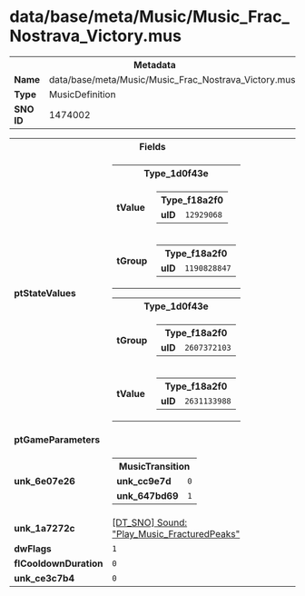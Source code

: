 <h1>data/base/meta/Music/Music_Frac_Nostrava_Victory.mus</h1><table><tr><th colspan="100%">Metadata</th></tr><tr><td><b>Name</b></td><td>data/base/meta/Music/Music_Frac_Nostrava_Victory.mus</td></tr><tr><td><b>Type</b></td><td>MusicDefinition</td></tr><tr><td><b>SNO ID</b></td><td>1474002</td></tr></table>

<table><tr><th colspan="100%">Fields</th></tr><tr><td><b>ptStateValues</b></td><td><table><tr><th colspan="100%">Type_1d0f43e</th></tr><tr><td><b>tValue</b></td><td><table><tr><th colspan="100%">Type_f18a2f0</th></tr><tr><td><b>uID</b></td><td><code>12929068</code></td></tr></table>

</td></tr><tr><td><b>tGroup</b></td><td><table><tr><th colspan="100%">Type_f18a2f0</th></tr><tr><td><b>uID</b></td><td><code>1190828847</code></td></tr></table>

</td></tr></table>


<table><tr><th colspan="100%">Type_1d0f43e</th></tr><tr><td><b>tGroup</b></td><td><table><tr><th colspan="100%">Type_f18a2f0</th></tr><tr><td><b>uID</b></td><td><code>2607372103</code></td></tr></table>

</td></tr><tr><td><b>tValue</b></td><td><table><tr><th colspan="100%">Type_f18a2f0</th></tr><tr><td><b>uID</b></td><td><code>2631133988</code></td></tr></table>

</td></tr></table>


</td></tr><tr><td><b>ptGameParameters</b></td><td></td></tr><tr><td><b>unk_6e07e26</b></td><td><table><tr><th colspan="100%">MusicTransition</th></tr><tr><td><b>unk_cc9e7d</b></td><td><code>0</code></td></tr><tr><td><b>unk_647bd69</b></td><td><code>1</code></td></tr></table>

</td></tr><tr><td><b>unk_1a7272c</b></td><td><a href="..\Sound\Play_Music_FracturedPeaks.snd">[DT_SNO] Sound: "Play_Music_FracturedPeaks"</a></td></tr><tr><td><b>dwFlags</b></td><td><code>1</code></td></tr><tr><td><b>flCooldownDuration</b></td><td><code>0</code></td></tr><tr><td><b>unk_ce3c7b4</b></td><td><code>0</code></td></tr></table>

